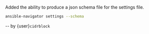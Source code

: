 Added the ability to produce a json schema file for the settings file.

```bash
ansible-navigator settings --schema
```

-- by {user}`cidrblock`

